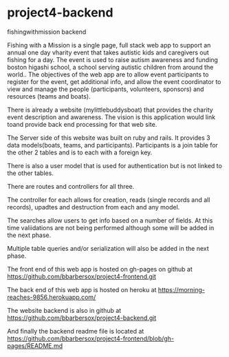 # project4-backend
fishingwithmission backend

Fishing with a Mission is a single page, full stack web app to support an annual one day vharity event that takes autistic kids and caregivers out fishing for a day.  The event is used to raise autism awareness and funding boston higashi school, a school serving autistic children from around the world..  The objectives of the web app are to allow event participants to register for the event, get additional info, and allow the event coordinator to view and manage the people (participants, volunteers, sponsors) and resources (teams and boats).

There is already a website (mylittlebuddysboat) that provides the charity event description and awareness.  The vision is this application would link toand provide back end processing for that web site.

The Server side of this website was built on ruby and rails.  It provides 3 data models(boats, teams, and participants).  Participants is a join table for the other 2 tables and is to each with a foreign key.

There is also a user model that is used for authentication but is not linked to the other tables.

There are routes and controllers for all three.

The controller for each allows for creation, reads (single records and all records), upadtes and destruction from each and any model.

The searches allow users to get info based on a number of fields.  At this time valiidations are not being performed although some will be added in the next phase.

Multiple table queries and/or serialization will also be added in the next phase.

The front end of this web app is hosted on gh-pages on github at https://github.com/bbarbersox/project4-frontend.git

The back end of this web app is hosted on heroku at https://morning-reaches-9856.herokuapp.com/

The website backend is also in github at https://github.com/bbarbersox/project4-backend.git

And finally the backend readme file is located at https://github.com/bbarbersox/project4-frontend/blob/gh-pages/README.md
